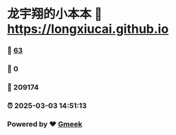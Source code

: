 # 龙宇翔的小本本 :link: https://longxiucai.github.io 
### :page_facing_up: [63](https://longxiucai.github.io/tag.html) 
### :speech_balloon: 0 
### :hibiscus: 209174 
### :alarm_clock: 2025-03-03 14:51:13 
### Powered by :heart: [Gmeek](https://github.com/Meekdai/Gmeek)

